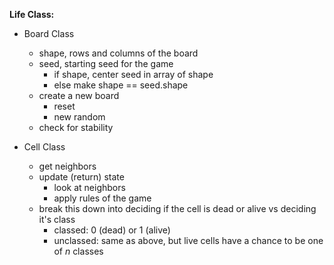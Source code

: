**Life Class:**

 - Board Class
    - shape, rows and columns of the board
    - seed, starting seed for the game
	    + if shape, center seed in array of shape
	    + else make shape == seed.shape
    - create a new board
	    + reset
	    + new random
    - check for stability
     
- Cell Class 
	- get neighbors
	- update (return) state
		+ look at neighbors
		+ apply rules of the game
	- break this down into deciding if the cell is dead or alive vs deciding it's class
		+ classed: 0 (dead) or 1 (alive)
		+ unclassed: same as above, but live cells have a chance to be one of *n* classes